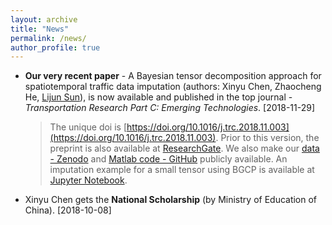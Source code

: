 ```yaml
---
layout: archive
title: "News"
permalink: /news/
author_profile: true
---
```


- **Our very recent paper** - A Bayesian tensor decomposition approach for spatiotemporal traffic data imputation (authors: Xinyu Chen, Zhaocheng He, [Lijun Sun](https://lijunsun.github.io/)), is now available and published in the top journal - *Transportation Research Part C: Emerging Technologies*. [2018-11-29]

  >The unique doi is [https://doi.org/10.1016/j.trc.2018.11.003](https://doi.org/10.1016/j.trc.2018.11.003). Prior to this version, the preprint is also available at [ResearchGate](https://www.researchgate.net/publication/329177786_A_Bayesian_tensor_decomposition_approach_for_spatiotemporal_traffic_data_imputation). We also make our [data - Zenodo](http://doi.org/10.5281/zenodo.1205229) and [Matlab code - GitHub](https://github.com/lijunsun/bgcp_imputation) publicly available. An imputation example for a small tensor using BGCP is available at [Jupyter Notebook](https://nbviewer.jupyter.org/github/xinychen/transdim/blob/master/BGCP_example.ipynb).

- Xinyu Chen gets the **National Scholarship** (by Ministry of Education of China). [2018-10-08]
